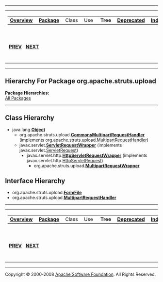------------------------------------------------------------------------

<span id="navbar_top"></span> [](#skip-navbar_top "Skip navigation links")

<table>
<colgroup>
<col width="50%" />
<col width="50%" />
</colgroup>
<tbody>
<tr class="odd">
<td align="left"><span id="navbar_top_firstrow"></span>
<table>
<tbody>
<tr class="odd">
<td align="left"><a href="../../../../overview-summary.html.md"><strong>Overview</strong></a> </td>
<td align="left"><a href="package-summary.html.md"><strong>Package</strong></a> </td>
<td align="left">Class </td>
<td align="left">Use </td>
<td align="left"> <strong>Tree</strong> </td>
<td align="left"><a href="../../../../deprecated-list.html.md"><strong>Deprecated</strong></a> </td>
<td align="left"><a href="../../../../index-all.html.md"><strong>Index</strong></a> </td>
<td align="left"><a href="../../../../help-doc.html.md"><strong>Help</strong></a> </td>
</tr>
</tbody>
</table></td>
<td align="left"></td>
</tr>
<tr class="even">
<td align="left"> <a href="../../../../org/apache/struts/tiles/xmlDefinition/package-tree.html.md"><strong>PREV</strong></a>   <a href="../../../../org/apache/struts/util/package-tree.html"><strong>NEXT</strong></a></td>
<td align="left"><a href="../../../../index.html.md?org/apache/struts/upload/package-tree.html"><strong>FRAMES</strong></a>    <a href="package-tree.html"><strong>NO FRAMES</strong></a>    
<a href="../../../../allclasses-noframe.html.md"><strong>All Classes</strong></a></td>
</tr>
</tbody>
</table>

<span id="skip-navbar_top"></span>

------------------------------------------------------------------------

Hierarchy For Package org.apache.struts.upload
----------------------------------------------

**Package Hierarchies:**  
[All Packages](../../../../overview-tree.html.md)

------------------------------------------------------------------------

Class Hierarchy
---------------

-   java.lang.[**Object**](http://java.sun.com/j2se/1.4.2/docs/api/java/lang/Object.html.md?is-external=true "class or interface in java.lang")
    -   org.apache.struts.upload.[**CommonsMultipartRequestHandler**](../../../../org/apache/struts/upload/CommonsMultipartRequestHandler.html.md "class in org.apache.struts.upload") (implements org.apache.struts.upload.[MultipartRequestHandler](../../../../org/apache/struts/upload/MultipartRequestHandler.html "interface in org.apache.struts.upload"))
    -   javax.servlet.[**ServletRequestWrapper**](http://java.sun.com/j2ee/1.4/docs/api/javax/servlet/ServletRequestWrapper.html.md?is-external=true "class or interface in javax.servlet") (implements javax.servlet.[ServletRequest](http://java.sun.com/j2ee/1.4/docs/api/javax/servlet/ServletRequest.html?is-external=true "class or interface in javax.servlet"))
        -   javax.servlet.http.[**HttpServletRequestWrapper**](http://java.sun.com/j2ee/1.4/docs/api/javax/servlet/http/HttpServletRequestWrapper.html.md?is-external=true "class or interface in javax.servlet.http") (implements javax.servlet.http.[HttpServletRequest](http://java.sun.com/j2ee/1.4/docs/api/javax/servlet/http/HttpServletRequest.html?is-external=true "class or interface in javax.servlet.http"))
            -   org.apache.struts.upload.[**MultipartRequestWrapper**](../../../../org/apache/struts/upload/MultipartRequestWrapper.html.md "class in org.apache.struts.upload")

Interface Hierarchy
-------------------

-   org.apache.struts.upload.[**FormFile**](../../../../org/apache/struts/upload/FormFile.html.md "interface in org.apache.struts.upload")
-   org.apache.struts.upload.[**MultipartRequestHandler**](../../../../org/apache/struts/upload/MultipartRequestHandler.html.md "interface in org.apache.struts.upload")

------------------------------------------------------------------------

<span id="navbar_bottom"></span> [](#skip-navbar_bottom "Skip navigation links")

<table>
<colgroup>
<col width="50%" />
<col width="50%" />
</colgroup>
<tbody>
<tr class="odd">
<td align="left"><span id="navbar_bottom_firstrow"></span>
<table>
<tbody>
<tr class="odd">
<td align="left"><a href="../../../../overview-summary.html.md"><strong>Overview</strong></a> </td>
<td align="left"><a href="package-summary.html.md"><strong>Package</strong></a> </td>
<td align="left">Class </td>
<td align="left">Use </td>
<td align="left"> <strong>Tree</strong> </td>
<td align="left"><a href="../../../../deprecated-list.html.md"><strong>Deprecated</strong></a> </td>
<td align="left"><a href="../../../../index-all.html.md"><strong>Index</strong></a> </td>
<td align="left"><a href="../../../../help-doc.html.md"><strong>Help</strong></a> </td>
</tr>
</tbody>
</table></td>
<td align="left"></td>
</tr>
<tr class="even">
<td align="left"> <a href="../../../../org/apache/struts/tiles/xmlDefinition/package-tree.html.md"><strong>PREV</strong></a>   <a href="../../../../org/apache/struts/util/package-tree.html"><strong>NEXT</strong></a></td>
<td align="left"><a href="../../../../index.html.md?org/apache/struts/upload/package-tree.html"><strong>FRAMES</strong></a>    <a href="package-tree.html"><strong>NO FRAMES</strong></a>    
<a href="../../../../allclasses-noframe.html.md"><strong>All Classes</strong></a></td>
</tr>
</tbody>
</table>

<span id="skip-navbar_bottom"></span>

------------------------------------------------------------------------

Copyright © 2000-2008 [Apache Software Foundation](http://www.apache.org/). All Rights Reserved.
